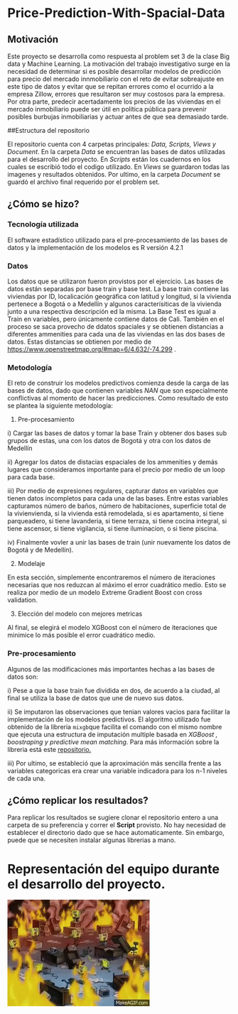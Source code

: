 # Price-Prediction-With-Spacial-Data
## Motivación
Este proyecto se desarrolla como respuesta al problem set 3 de la clase Big data y Machine Learning. La motivación del trabajo investigativo surge en la necesidad de determinar si es posible desarrollar modelos de predicción para precio del mercado innmobiliario con el reto de evitar sobreajuste en este tipo de datos y evitar que se repitan errores como el ocurrido a la empresa Zillow, errores que resultaron ser muy costosos para la empresa. Por otra parte, predecir acertadamente los precios de las viviendas en el mercado inmobiliario puede ser útil en política pública para prevenir posibles burbujas inmobiliarias y actuar antes de que sea demasiado tarde.

##Estructura del repositorio

El repositorio cuenta con 4 carpetas principales: _Data, Scripts, Views y Document_. En la carpeta _Data_ se encuentran las bases de datos utilizadas para el desarrollo del proyecto. En _Scripts_ están los cuadernos en los cuales se escribió todo el codigo utilizado. En _Views_ se guardaron todas las imagenes y resultados obtenidos. Por ultimo, en la carpeta _Document_ se guardó el archivo final requerido por el problem set.

## ¿Cómo se hizo?

### Tecnología utilizada
El software estadístico utilizado para el pre-procesamiento de las bases de datos y la implementación de los modelos es R versión 4.2.1 

### Datos
Los datos que se utilizaron fueron provistos por el ejercicio. Las bases de datos están separadas por base train y base test. La base train contiene las viviendas por ID, localicación geográfica con latitud y longitud, si la vivienda pertenece a Bogotá o a Medellín y algunos caracterísiticas de la vivienda junto a una respectiva descripción ed la misma. La Base Test es igual a Train en variables, pero únicamente contiene datos de Cali. También en el proceso se saca provecho de ddatos spaciales y se obtienen distancias a diferentes ammenities para cada una de las viviendas en las dos bases de datos. Estas distancias se obtienen por medio de https://www.openstreetmap.org/#map=6/4.632/-74.299 . 


### Metodología
El reto de construir los modelos predictivos comienza desde la carga de las bases de datos, dado que contienen variables _NAN_ que son especialmente conflictivas al momento de hacer las predicciones. Como resultado de esto se plantea la siguiente metodología:

1. Pre-procesamiento

  i) Cargar las bases de datos y tomar la base Train y obtener dos bases sub grupos de estas, una con los datos de Bogotá y otra con los datos de Medellín
  
  ii) Agregar los datos de distacias espaciales de los ammenities y demás lugares que consideramos importante para el precio por medio de un loop para cada base.
  
  iii) Por medio de expresiones regulares, capturar datos en variables que tienen datos incompletos para cada una de las bases. Entre estas variables capturamos número de baños, número de habitaciones, superficie total de la vivienvienda, si la vivienda está remodelada, si es apartamento, si tiene parqueadero, si tiene lavanderia, si tiene terraza, si tiene cocina integral, si tiene ascensor, si tiene vigilancia, si tiene iluminacion, o si tiene piscina.

  iv) Finalmente vovler a unir las bases de train (unir nuevamente los datos de Bogotá y de Medellín).

2. Modelaje
  
En esta sección, simplemente encontraremos el número de iteraciones necesarias que nos reduzcan al máximo el error cuadrático medio. Esto se realiza por medio de un modelo Extreme Gradient Boost con cross validation.

3. Elección del modelo con mejores metricas
  
  Al final, se elegirá el modelo XGBoost con el número de iteraciones que minimice lo más posible el error cuadrático medio.
  
### Pre-procesamiento
Algunos de las modificaciones más importantes hechas a las bases de datos son: 

i) Pese a que la base train fue dividida en dos, de acuerdo a la ciudad, al final se utiliza la base de datos que une de nuevo sus datos.

ii) Se imputaron las observaciones que tenian valores vacios para facilitar la implementación de los modelos predictivos. El algoritmo utilizado fue obtenido de la libreria `mixgb`que facilita el comando con el mismo nombre que ejecuta una estructura de imputación multiple basada en _XGBoost
, boostraping y predictive mean matching_. Para más información sobre la libreria está este [repositorio.](https://github.com/agnesdeng/mixgb/blob/master/README.md)

iii) Por ultimo, se estableció que la aproximación más sencilla frente a las variables categoricas era crear una variable indicadora para los n-1 niveles de cada una. 

## ¿Cómo replicar los resultados?
Para replicar los resultados se sugiere clonar el repositorio entero a una carpeta de su preferencia y correr el __Script__ provisto. No hay necesidad de establecer el directorio dado que se hace automaticamente. Sin embargo, puede que se necesiten instalar algunas librerias a mano.

# Representación del equipo durante el desarrollo del proyecto.

![](https://github.com/Mateocontrerass/Price-Prediction-With-Spacial-Data/blob/main/burning-office-spongebob.gif)
